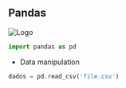## Pandas

![Logo](https://upload.wikimedia.org/wikipedia/commons/thumb/e/ed/Pandas_logo.svg/300px-Pandas_logo.svg.png)

```python
import pandas as pd
```

- Data manipulation

```python
dados = pd.read_csv('file.csv')

```
